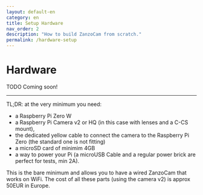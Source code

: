 ```yaml
---
layout: default-en
category: en
title: Setup Hardware
nav_order: 2
description: "How to build ZanzoCam from scratch."
permalink: /hardware-setup
---
```


# Hardware

TODO Coming soon!

--------

TL;DR: at the very minimum you need:

- a Raspberry Pi Zero W
- a Raspberry Pi Camera v2 or HQ (in this case with lenses and a C-CS mount), 
- the dedicated yellow cable to connect the camera to the Raspberry Pi Zero (the standard one is not fitting) 
- a microSD card of minimim 4GB
- a way to power your Pi (a microUSB Cable and a regular power brick are perfect for tests, min 2A).

This is the bare minimum and allows you to have a wired ZanzoCam that works on WiFi. The cost of all these parts (using the camera v2) is approx 50EUR in Europe.

